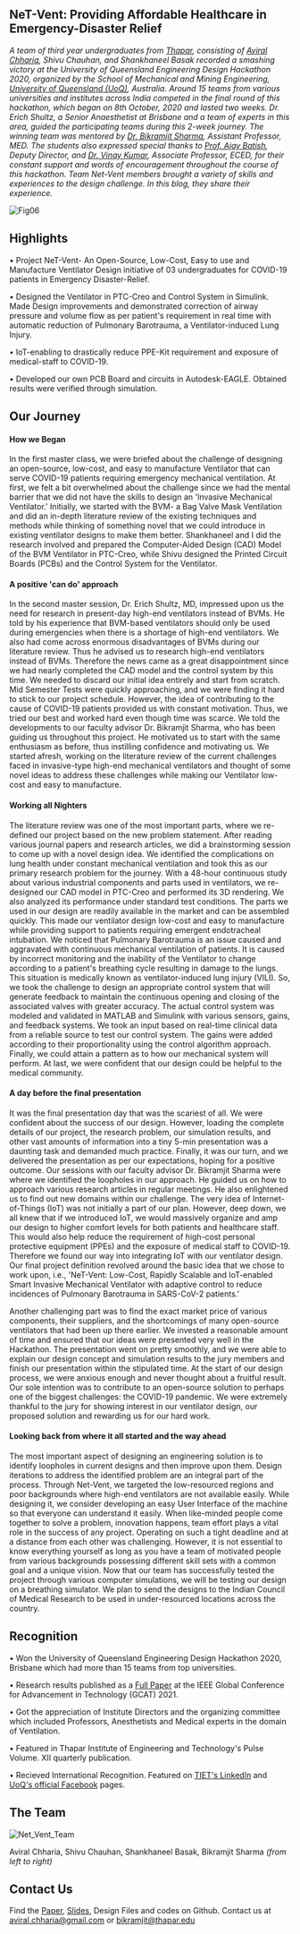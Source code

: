 ## NeT-Vent: Providing Affordable Healthcare in Emergency-Disaster Relief

<i>A team of third year undergraduates from [Thapar](https://thapar.edu/), consisting of [Aviral Chharia](https://www.linkedin.com/in/aviralchharia/), Shivu Chauhan, and Shankhaneel Basak recorded a smashing victory at the University of Queensland Engineering Design Hackathon 2020, organized by the School of Mechanical and Mining Engineering, [University of Queensland (UoQ)](https://www.uq.edu.au/), Australia. Around 15 teams from various universities and institutes across India competed in the final round of this hackathon, which began on 8th October, 2020 and lasted two weeks. Dr. Erich Shultz, a Senior Anaesthetist at Brisbane and a team of experts in this area, guided the participating teams during this 2-week journey. The winning team was mentored by [Dr. Bikramjit Sharma](https://med.thapar.edu/facultydetails/MTE3MQ), Assistant Professor, MED. The students also expressed special thanks to [Prof. Ajay Batish](https://med.thapar.edu/facultydetails/MTE1MA), Deputy Director, and [Dr. Vinay Kumar](https://sites.google.com/view/drvinaykumar/home), Associate Professor, ECED, for their constant support and words of encouragement throughout the course of this hackathon. Team Net-Vent members brought a variety of skills and experiences to the design challenge. In this blog, they share their experience.</i>

![Fig06](https://user-images.githubusercontent.com/62457915/148015966-5d2d6d88-ae54-45e6-8446-d024b859ac7f.jpg)

<!-- ![20210202_194917](https://user-images.githubusercontent.com/62457915/148011542-65f90b2d-808f-4534-ab34-a30a894c59fc.jpg) -->

## Highlights

• Project NeT-Vent- An Open-Source, Low-Cost, Easy to use and Manufacture Ventilator Design initiative of 03 undergraduates for COVID-19 patients in Emergency Disaster-Relief.

• Designed the Ventilator in PTC-Creo and Control System in Simulink. Made Design improvements and demonstrated correction of airway pressure and volume flow as per patient's requirement in real time with automatic reduction of Pulmonary Barotrauma, a Ventilator-induced Lung Injury.

• IoT-enabling to drastically reduce PPE-Kit requirement and exposure of medical-staff to COVID-19.

• Developed our own PCB Board and circuits in Autodesk-EAGLE. Obtained results were verified through simulation.

## Our Journey

#### How we Began

In the first master class, we were briefed about the challenge of designing an open-source, low-cost, and easy to manufacture Ventilator that can serve COVID-19 patients requiring emergency mechanical ventilation. At first, we felt a bit overwhelmed about the challenge since we had the mental barrier that we did not have the skills to design an 'Invasive Mechanical Ventilator.' Initially, we started with the BVM- a Bag Valve Mask Ventilation and did an in-depth literature review of the existing techniques and methods while thinking of something novel that we could introduce in existing ventilator designs to make them better. Shankhaneel and I did the research involved and prepared the Computer-Aided Design (CAD) Model of the BVM Ventilator in PTC-Creo, while Shivu designed the Printed Circuit Boards (PCBs) and the Control System for the Ventilator.

#### A positive 'can do' approach

In the second master session, Dr. Erich Shultz, MD, impressed upon us the need for research in present-day high-end ventilators instead of BVMs. He told by his experience that BVM-based ventilators should only be used during emergencies when there is a shortage of high-end ventilators. We also had come across enormous disadvantages of BVMs during our literature review. Thus he advised us to research high-end ventilators instead of BVMs. Therefore the news came as a great disappointment since we had nearly completed the CAD model and the control system by this time. We needed to discard our initial idea entirely and start from scratch. Mid Semester Tests were quickly approaching, and we were finding it hard to stick to our project schedule. However, the idea of contributing to the cause of COVID-19 patients provided us with constant motivation. Thus, we tried our best and worked hard even though time was scarce. We told the developments to our faculty advisor Dr. Bikramjit Sharma, who has been guiding us throughout this project. He motivated us to start with the same enthusiasm as before, thus instilling confidence and motivating us. We started afresh, working on the literature review of the current challenges faced in invasive-type high-end mechanical ventilators and thought of some novel ideas to address these challenges while making our Ventilator low-cost and easy to manufacture.

#### Working all Nighters
 
The literature review was one of the most important parts, where we re-defined our project based on the new problem statement. After reading various journal papers and research articles, we did a brainstorming session to come up with a novel design idea. We identified the complications on lung health under constant mechanical ventilation and took this as our primary research problem for the journey. With a 48-hour continuous study about various industrial components and parts used in ventilators, we re-designed our CAD model in PTC-Creo and performed its 3D rendering. We also analyzed its performance under standard test conditions. The parts we used in our design are readily available in the market and can be assembled quickly. This made our ventilator design low-cost and easy to manufacture while providing support to patients requiring emergent endotracheal intubation. We noticed that Pulmonary Barotrauma is an issue caused and aggravated with continuous mechanical ventilation of patients. It is caused by incorrect monitoring and the inability of the Ventilator to change according to a patient's breathing cycle resulting in damage to the lungs. This situation is medically known as ventilator-induced lung injury (VILI). So, we took the challenge to design an appropriate control system that will generate feedback to maintain the continuous opening and closing of the associated valves with greater accuracy. The actual control system was modeled and validated in MATLAB and Simulink with various sensors, gains, and feedback systems. We took an input based on real-time clinical data from a reliable source to test our control system. The gains were added according to their proportionality using the control algorithm approach. Finally, we could attain a pattern as to how our mechanical system will perform. At last, we were confident that our design could be helpful to the medical community.

#### A day before the final presentation

It was the final presentation day that was the scariest of all. We were confident about the success of our design. However, loading the complete details of our project, the research problem, our simulation results, and other vast amounts of information into a tiny 5-min presentation was a daunting task and demanded much practice. Finally, it was our turn, and we delivered the presentation as per our expectations, hoping for a positive outcome. Our sessions with our faculty advisor Dr. Bikramjit Sharma were where we identified the loopholes in our approach. He guided us on how to approach various research articles in regular meetings. He also enlightened us to find out new domains within our challenge. The very idea of Internet-of-Things (IoT) was not initially a part of our plan. However, deep down, we all knew that if we introduced IoT, we would massively organize and amp our design to higher comfort levels for both patients and healthcare staff. This would also help reduce the requirement of high-cost personal protective equipment (PPEs) and the exposure of medical staff to COVID-19. Therefore we found our way into integrating IoT with our ventilator design. Our final project definition revolved around the basic idea that we chose to work upon, i.e., 'NeT-Vent: Low-Cost, Rapidly Scalable and IoT-enabled Smart Invasive Mechanical Ventilator with adaptive control to reduce incidences of Pulmonary Barotrauma in SARS-CoV-2 patients.'

Another challenging part was to find the exact market price of various components, their suppliers, and the shortcomings of many open-source ventilators that had been up there earlier. We invested a reasonable amount of time and ensured that our ideas were presented very well in the Hackathon. The presentation went on pretty smoothly, and we were able to explain our design concept and simulation results to the jury members and finish our presentation within the stipulated time. At the start of our design process, we were anxious enough and never thought about a fruitful result. Our sole intention was to contribute to an open-source solution to perhaps one of the biggest challenges: the COVID-19 pandemic. We were extremely thankful to the jury for showing interest in our ventilator design, our proposed solution and rewarding us for our hard work.

#### Looking back from where it all started and the way ahead

The most important aspect of designing an engineering solution is to identify loopholes in current designs and then improve upon them. Design iterations to address the identified problem are an integral part of the process. Through Net-Vent, we targeted the low-resourced regions and poor backgrounds where high-end ventilators are not available easily. While designing it, we consider developing an easy User Interface of the machine so that everyone can understand it easily. When like-minded people come together to solve a problem, innovation happens, team effort plays a vital role in the success of any project. Operating on such a tight deadline and at a distance from each other was challenging. However, it is not essential to know everything yourself as long as you have a team of motivated people from various backgrounds possessing different skill sets with a common goal and a unique vision. Now that our team has successfully tested the project through various computer simulations, we will be testing our design on a breathing simulator. We plan to send the designs to the Indian Council of Medical Research to be used in under-resourced locations across the country.

## Recognition

• Won the University of Queensland Engineering Design Hackathon 2020, Brisbane which had more than 15 teams from top universities.

• Research results published as a [Full Paper](https://ieeexplore.ieee.org/document/9587553) at the IEEE Global Conference for Advancement in Technology (GCAT) 2021.

• Got the appreciation of Institute Directors and the organizing committee which included Professors, Anesthetists and Medical experts in the domain of Ventilation.

• Featured in Thapar Institute of Engineering and Technology's Pulse Volume. XII quarterly publication.

• Recieved International Recognition. Featured on [TIET's LinkedIn](https://www.linkedin.com/posts/tietofficial_thaparinstitute-tiet2020-hackathon2020-activity-6728971807958937600-uqHe) and [UoQ's official Facebook](https://www.facebook.com/watch/?v=1273994709603672) pages.

## The Team

![Net_Vent_Team](https://user-images.githubusercontent.com/62457915/148018879-ce376665-de8f-4cbd-80c1-40e7aad40f3e.jpg)

Aviral Chharia, Shivu Chauhan, Shankhaneel Basak, Bikramjit Sharma <i>(from left to right)</i>

## Contact Us

Find the [Paper]((https://ieeexplore.ieee.org/document/9587553)), [Slides](https://aviralchharia.github.io/data/Net_Vent_Slides.pdf), Design Files and codes on Github. Contact us at [aviral.chharia@gmail.com](mailto:aviral.chharia@gmail.com) or [bikramjit@thapar.edu](mailto:bikramjit@thapar.edu)

